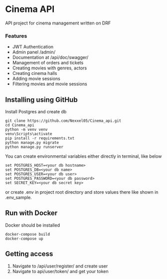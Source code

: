 # Cinema API

API project for cinema management written on DRF

### Features

* JWT Authentication
* Admin panel /admin/
* Documentation at /api/doc/swagger/
* Management of orders and tickets
* Creating movies with genres, actors
* Creating cinema halls
* Adding movie sessions
* Filtering movies and movie sessions

## Installing using GitHub

Install Postgres and create db

```
git clone https://github.com/Nexxel05/Cinema_api.git
cd Cinema_api
python -m venv venv
venv\Scripts\activate
pip install -r requirements.txt
python manage.py migrate
python manage.py runserver 
```

You can create environmental variables either 
directly in terminal, like below

```
set POSTGRES_HOST=<your db hostname>
set POSTGRES_DB=<your db name> 
set POSTGRES_USER=<your db user> 
set POSTGRES_PASSWORD=<your db password> 
set SECRET_KEY=<your db secret key>
```

or create .env in project root directory and store 
values there like shown in .env_sample.

## Run with Docker

Docker should be installed

```
docker-compose build
docker-compose up
```

## Getting access
1. Navigate to /api/user/register/ and create user
2. Navigate to api/user/token/ and get your token
